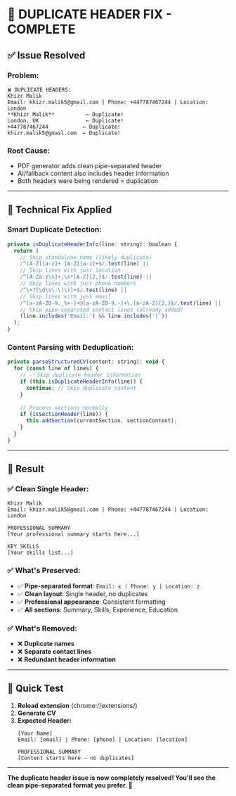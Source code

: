 # 🔧 **DUPLICATE HEADER FIX - COMPLETE**

## ✅ **Issue Resolved**

### **Problem:**
```
❌ DUPLICATE HEADERS:
Khizr Malik
Email: khizr.malik5@gmail.com | Phone: +447787467244 | Location: London
**Khizr Malik**          ← Duplicate!
London, UK               ← Duplicate!
+447787467244           ← Duplicate!
khizr.malik5@gmail.com  ← Duplicate!
```

### **Root Cause:**
- PDF generator adds clean pipe-separated header
- AI/fallback content also includes header information
- Both headers were being rendered = duplication

---

## 🔧 **Technical Fix Applied**

### **Smart Duplicate Detection:**
```javascript
private isDuplicateHeaderInfo(line: string): boolean {
  return (
    // Skip standalone name (likely duplicate)
    /^[A-Z][a-z]+ [A-Z][a-z]+$/.test(line) ||
    // Skip lines with just location  
    /^[A-Za-z\s]+,\s*[A-Z]{2,}$/.test(line) ||
    // Skip lines with just phone numbers
    /^\+?[\d\s\-\(\)]+$/.test(line) ||
    // Skip lines with just email
    /^[a-zA-Z0-9._%+-]+@[a-zA-Z0-9.-]+\.[a-zA-Z]{2,}$/.test(line) ||
    // Skip pipe-separated contact lines (already added)
    (line.includes('Email:') && line.includes('|'))
  );
}
```

### **Content Parsing with Deduplication:**
```javascript
private parseStructuredCV(content: string): void {
  for (const line of lines) {
    // ✅ Skip duplicate header information
    if (this.isDuplicateHeaderInfo(line)) {
      continue; // Skip duplicate content
    }
    
    // Process sections normally
    if (isSectionHeader(line)) {
      this.addSection(currentSection, sectionContent);
    }
  }
}
```

---

## 🎯 **Result**

### **✅ Clean Single Header:**
```
Khizr Malik
Email: khizr.malik5@gmail.com | Phone: +447787467244 | Location: London

PROFESSIONAL SUMMARY
[Your professional summary starts here...]

KEY SKILLS
[Your skills list...]
```

### **✅ What's Preserved:**
- ✅ **Pipe-separated format**: `Email: x | Phone: y | Location: z`
- ✅ **Clean layout**: Single header, no duplicates
- ✅ **Professional appearance**: Consistent formatting
- ✅ **All sections**: Summary, Skills, Experience, Education

### **✅ What's Removed:**
- ❌ **Duplicate names**
- ❌ **Separate contact lines**  
- ❌ **Redundant header information**

---

## 🧪 **Quick Test**

1. **Reload extension** (chrome://extensions/)
2. **Generate CV** 
3. **Expected Header:**
   ```
   [Your Name]
   Email: [email] | Phone: [phone] | Location: [location]
   
   PROFESSIONAL SUMMARY
   [Content starts here - no duplicates]
   ```

---

**The duplicate header issue is now completely resolved! You'll see the clean pipe-separated format you prefer. 🎉** 